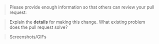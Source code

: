 <!--

Some key notes before you open a PR:

 1. Select which branch should this PR be merged in?
 2. PR name follows [convention](http://karma-runner.github.io/4.0/dev/git-commit-msg.html)
 3. All tests pass locally, UI and Unit tests
 4. All business logic and validations must be on the server-side
 5. Update necessary Documentation
 6. Put `closes #XXXX` in your comment to auto-close the issue that your PR fixes


Also, if you're new here

- Documentation Guidelines => https://github.com/vmraid/erpadda/wiki/Updating-Documentation

- Contribution Guide => https://github.com/vmraid/erpadda/blob/develop/.github/CONTRIBUTING.md

- Pull Request Checklist => https://github.com/vmraid/erpadda/wiki/Pull-Request-Checklist

-->

> Please provide enough information so that others can review your pull request:

<!-- You can skip this if you're fixing a typo or updating existing documentation -->

> Explain the **details** for making this change. What existing problem does the pull request solve?

<!-- Example: When "Adding a function to do X", explain why it is necessary to have a way to do X. -->

> Screenshots/GIFs

<!-- Add images/recordings to better visualize the change: expected/current behviour -->
